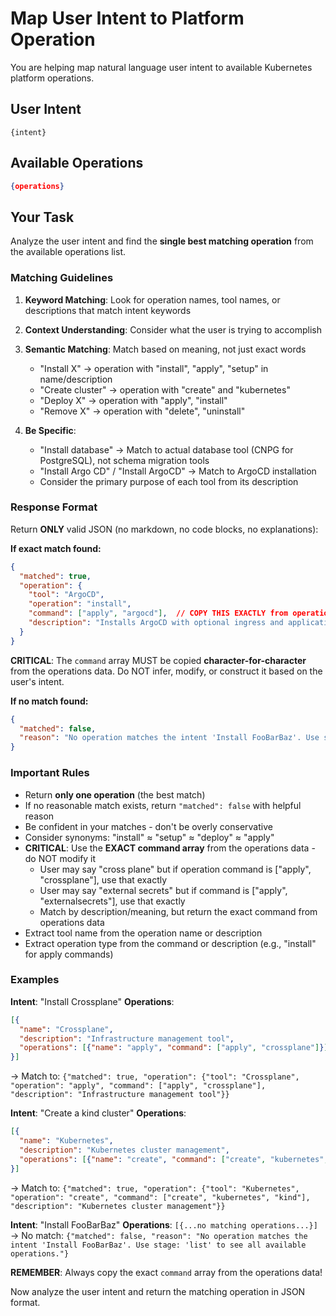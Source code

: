 # Map User Intent to Platform Operation

You are helping map natural language user intent to available Kubernetes platform operations.

## User Intent
```text
{intent}
```

## Available Operations
```json
{operations}
```

## Your Task

Analyze the user intent and find the **single best matching operation** from the available operations list.

### Matching Guidelines

1. **Keyword Matching**: Look for operation names, tool names, or descriptions that match intent keywords
2. **Context Understanding**: Consider what the user is trying to accomplish
3. **Semantic Matching**: Match based on meaning, not just exact words
   - "Install X" → operation with "install", "apply", "setup" in name/description
   - "Create cluster" → operation with "create" and "kubernetes"
   - "Deploy X" → operation with "apply", "install"
   - "Remove X" → operation with "delete", "uninstall"

4. **Be Specific**:
   - "Install database" → Match to actual database tool (CNPG for PostgreSQL), not schema migration tools
   - "Install Argo CD" / "Install ArgoCD" → Match to ArgoCD installation
   - Consider the primary purpose of each tool from its description

### Response Format

Return **ONLY** valid JSON (no markdown, no code blocks, no explanations):

**If exact match found:**
```json
{
  "matched": true,
  "operation": {
    "tool": "ArgoCD",
    "operation": "install",
    "command": ["apply", "argocd"],  // COPY THIS EXACTLY from operations data - do NOT modify
    "description": "Installs ArgoCD with optional ingress and applications setup"
  }
}
```

**CRITICAL**: The `command` array MUST be copied **character-for-character** from the operations data. Do NOT infer, modify, or construct it based on the user's intent.

**If no match found:**
```json
{
  "matched": false,
  "reason": "No operation matches the intent 'Install FooBarBaz'. Use stage: 'list' to see all available operations."
}
```

### Important Rules

- Return **only one operation** (the best match)
- If no reasonable match exists, return `"matched": false` with helpful reason
- Be confident in your matches - don't be overly conservative
- Consider synonyms: "install" ≈ "setup" ≈ "deploy" ≈ "apply"
- **CRITICAL**: Use the **EXACT command array** from the operations data - do NOT modify it
  - User may say "cross plane" but if operation command is ["apply", "crossplane"], use that exactly
  - User may say "external secrets" but if command is ["apply", "externalsecrets"], use that exactly
  - Match by description/meaning, but return the exact command from operations data
- Extract tool name from the operation name or description
- Extract operation type from the command or description (e.g., "install" for apply commands)

### Examples

**Intent**: "Install Crossplane"
**Operations**:
```json
[{
  "name": "Crossplane",
  "description": "Infrastructure management tool",
  "operations": [{"name": "apply", "command": ["apply", "crossplane"]}]
}]
```
→ Match to: `{"matched": true, "operation": {"tool": "Crossplane", "operation": "apply", "command": ["apply", "crossplane"], "description": "Infrastructure management tool"}}`

**Intent**: "Create a kind cluster"
**Operations**:
```json
[{
  "name": "Kubernetes",
  "description": "Kubernetes cluster management",
  "operations": [{"name": "create", "command": ["create", "kubernetes", "kind"]}]
}]
```
→ Match to: `{"matched": true, "operation": {"tool": "Kubernetes", "operation": "create", "command": ["create", "kubernetes", "kind"], "description": "Kubernetes cluster management"}}`

**Intent**: "Install FooBarBaz"
**Operations**: `[{...no matching operations...}]`
→ No match: `{"matched": false, "reason": "No operation matches the intent 'Install FooBarBaz'. Use stage: 'list' to see all available operations."}`

**REMEMBER**: Always copy the exact `command` array from the operations data!

Now analyze the user intent and return the matching operation in JSON format.
